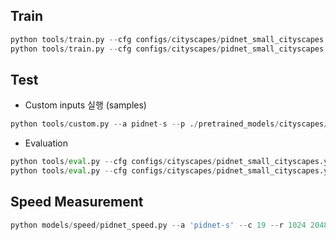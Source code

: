 ## Train

```python
python tools/train.py --cfg configs/cityscapes/pidnet_small_cityscapes.yaml GPUS (0,1) TRAIN.BATCH_SIZE_PER_GPU 6
python tools/train.py --cfg configs/cityscapes/pidnet_small_cityscapes.yaml GPUS (0) TRAIN.BATCH_SIZE_PER_GPU 6
```

## Test

- Custom inputs 실행 (samples)

```python
python tools/custom.py --a pidnet-s --p ./pretrained_models/cityscapes/PIDNet_S_Cityscapes_test.pt --r ./samples/ --t .png
```

- Evaluation

```python
python tools/eval.py --cfg configs/cityscapes/pidnet_small_cityscapes.yaml TEST.MODEL_FILE pretrained_models/cityscapes/PIDNet_S_Cityscapes_val.pt
python tools/eval.py --cfg configs/cityscapes/pidnet_small_cityscapes.yaml TEST.MODEL_FILE pretrained_models/cityscapes/PIDNet_S_Cityscapes_test.pt
```

## Speed Measurement

```python
python models/speed/pidnet_speed.py --a 'pidnet-s' --c 19 --r 1024 2048
```